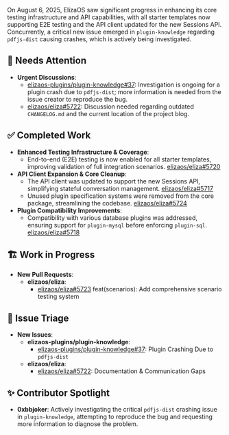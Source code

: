 On August 6, 2025, ElizaOS saw significant progress in enhancing its core testing infrastructure and API capabilities, with all starter templates now supporting E2E testing and the API client updated for the new Sessions API. Concurrently, a critical new issue emerged in `plugin-knowledge` regarding `pdfjs-dist` causing crashes, which is actively being investigated.

## 🚨 Needs Attention
- **Urgent Discussions**:
    - [elizaos-plugins/plugin-knowledge#37](https://github.com/elizaos-plugins/plugin-knowledge/issues/37): Investigation is ongoing for a plugin crash due to `pdfjs-dist`; more information is needed from the issue creator to reproduce the bug.
    - [elizaos/eliza#5722](https://github.com/elizaos/eliza/issues/5722): Discussion needed regarding outdated `CHANGELOG.md` and the current location of the project blog.

## ✅ Completed Work
- **Enhanced Testing Infrastructure & Coverage**:
    - End-to-end (E2E) testing is now enabled for all starter templates, improving validation of full integration scenarios. [elizaos/eliza#5720](https://github.com/elizaos/eliza/pull/5720)
- **API Client Expansion & Core Cleanup**:
    - The API client was updated to support the new Sessions API, simplifying stateful conversation management. [elizaos/eliza#5717](https://github.com/elizaos/eliza/pull/5717)
    - Unused plugin specification systems were removed from the core package, streamlining the codebase. [elizaos/eliza#5724](https://github.com/elizaos/eliza/pull/5724)
- **Plugin Compatibility Improvements**:
    - Compatibility with various database plugins was addressed, ensuring support for `plugin-mysql` before enforcing `plugin-sql`. [elizaos/eliza#5718](https://github.com/elizaos/eliza/pull/5718)

## 🏗️ Work in Progress
- **New Pull Requests**:
    - **elizaos/eliza**:
        - [elizaos/eliza#5723](https://github.com/elizaos/eliza/pull/5723) feat(scenarios): Add comprehensive scenario testing system

## 🐞 Issue Triage
- **New Issues**:
    - **elizaos-plugins/plugin-knowledge**:
        - [elizaos-plugins/plugin-knowledge#37](https://github.com/elizaos-plugins/plugin-knowledge/issues/37): Plugin Crashing Due to `pdfjs-dist`
    - **elizaos/eliza**:
        - [elizaos/eliza#5722](https://github.com/elizaos/eliza/issues/5722): Documentation & Communication Gaps

## ✨ Contributor Spotlight
- **0xbbjoker**: Actively investigating the critical `pdfjs-dist` crashing issue in `plugin-knowledge`, attempting to reproduce the bug and requesting more information to diagnose the problem.